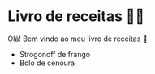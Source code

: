 # Livro de receitas :man_cook:

Olá! Bem vindo ao meu livro de receitas :wave:

- Strogonoff de frango
- Bolo de cenoura
